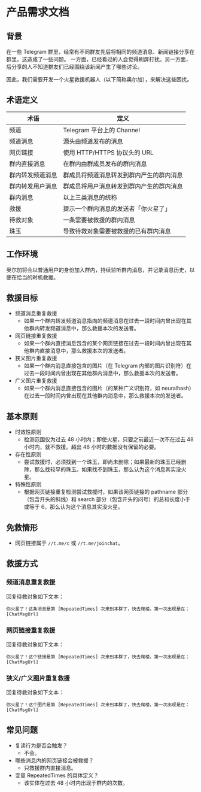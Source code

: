 # 产品需求文档

## 背景

在一些 Telegram 群里，经常有不同群友先后将相同的频道消息、新闻链接分享在群里。这造成了一些问题。
一方面，已经看过的人会觉得刷屏打扰。另一方面，后分享的人不知道群友们已经围绕该新闻产生了哪些讨论。

因此，我们需要开发一个火星救援机器人（以下简称奥尔加），来解决这些困扰。

## 术语定义

| 术语             | 定义                                     |
| ---------------- | ---------------------------------------- |
| 频道             | Telegram 平台上的 Channel                |
| 频道消息         | 源头由频道发布的消息                     |
| 网页链接         | 使用 HTTP/HTTPS 协议头的 URL             |
| 群内直接消息     | 在群内由群成员发布的群内消息             |
| 群内转发频道消息 | 群成员将频道消息转发到群内产生的群内消息 |
| 群内转发用户消息 | 群成员将用户消息转发到群内产生的群内消息 |
| 群内消息         | 以上三类消息的统称                       |
| 救援             | 提示一个群内消息的发送者「你火星了」     |
| 待救对象         | 一条需要被救援的群内消息                 |
| 珠玉             | 导致待救对象需要被救援的已有群内消息     |

## 工作环境

奥尔加将会以普通用户的身份加入群内，持续监听群内消息，并记录消息历史，以便在恰当的时机救援。

## 救援目标

- 频道消息重复救援
    - 如果一个群内转发频道消息指向的频道消息在过去一段时间内曾出现在其他群内转发频道消息中，那么救援本次的发送者。
- 网页链接重复救援
    - 如果一个群内直接消息包含的某个网页链接在过去一段时间内曾出现在其他群内直接消息中，那么救援本次的发送者。
- 狭义图片重复救援
    - 如果一个群内消息直接包含的图片（在 Telegram 内部的图片识别符）在过去一段时间内曾出现在其他群内消息中，那么救援本次的发送者。
- 广义图片重复救援
    - 如果一个群内消息直接包含的图片（的某种广义识别符，如 neuralhash）在过去一段时间内曾出现在其他群内消息中，那么救援本次的发送者。

## 基本原则

- 时效性原则
    - 检测范围仅为过去 48 小时内；即使火星，只要之前最近一次不在过去 48 小时内，就不救援。超出 48 小时的数据没有保留的必要。
- 存在性原则
    - 尝试救援时，必须找到一个珠玉，即尚未删除；如果最新的珠玉已经删除，那么找较早的珠玉。如果找不到珠玉，那么认为这个消息其实没火星。
- 特殊性原则
    - 根据网页链接重复检测尝试救援时，如果该网页链接的 pathname 部分（包含开头的斜线）和 search 部分（包含开头的问号）的总和长度小于或等于 6，那么认为这个消息其实没火星。

## 免救情形

- 网页链接属于 `//t.me/c` 或 `//t.me/joinchat`。

## 救援方式

### 频道消息重复救援

回复待救对象如下文本：

```
你火星了！这条消息是第 [RepeatedTimes] 次来到本群了，快去爬楼。第一次出现是在：[ChatMsgUrl]
```

### 网页链接重复救援

回复待救对象如下文本：

```
你火星了！这个链接是第 [RepeatedTimes] 次来到本群了，快去爬楼。第一次出现是在：[ChatMsgUrl]
```

### 狭义/广义图片重复救援

回复待救对象如下文本：

```
你火星了！这个图片是第 [RepeatedTimes] 次来到本群了，快去爬楼。第一次出现是在：[ChatMsgUrl]
```

## 常见问题

- 复读行为是否会触发？
    - 不会。
- 哪些消息内的网页链接会被救援？
    - 只救援群内直接消息。
- 变量 RepeatedTimes 的具体定义？
    - 该实体在过去 48 小时内出现于群内的次数。
